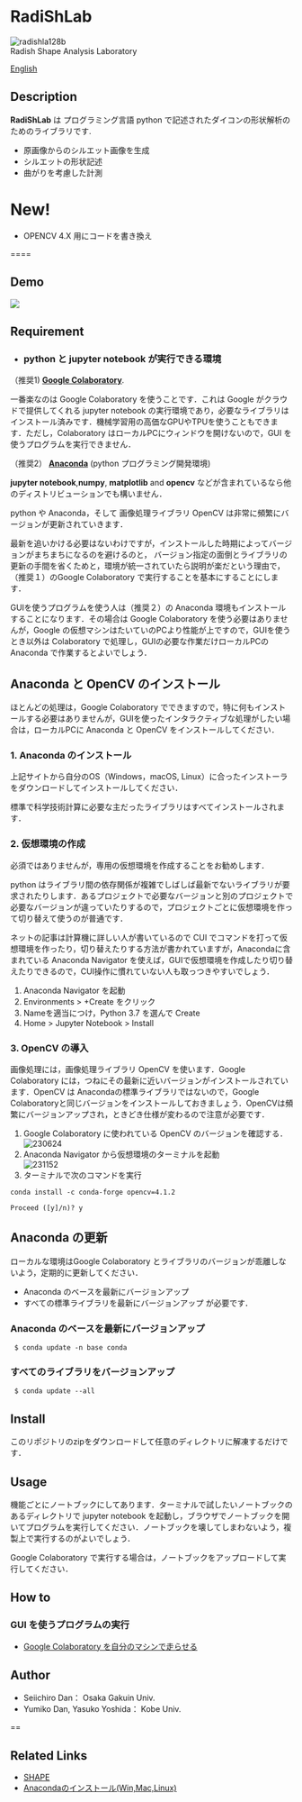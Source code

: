 # RadiShLab
![radishla128b](https://user-images.githubusercontent.com/24559785/73605022-e488d000-4590-11ea-9530-95b6267f634a.png)  
Radish Shape Analysis Laboratory

[English](https://github.com/iciromaco/RadiShLab/blob/master/README-Eng.md)

## Description

**RadiShLab** は プログラミング言語 python で記述されたダイコンの形状解析のためのライブラリです.

  - 原画像からのシルエット画像を生成
  - シルエットの形状記述
  - 曲がりを考慮した計測

# New!

  - OPENCV 4.X 用にコードを書き換え

====
## Demo
[![](https://img.youtube.com/vi/geLT5e6Tkqg/0.jpg)](https://www.youtube.com/watch?v=geLT5e6Tkqg)

## Requirement
- ### python と jupyter notebook が実行できる環境
（推奨1)  [**Google Colaboratory**](https://colab.research.google.com/notebooks/welcome.ipynb?hl=ja). 

  一番楽なのは Google Colaboratory を使うことです．これは Google がクラウドで提供してくれる jupyter notebook の実行環境であり，必要なライブラリはインストール済みです．機械学習用の高価なGPUやTPUを使うこともできます．ただし，Colaboratory はローカルPCにウィンドウを開けないので，GUI を使うプログラムを実行できません．

（推奨2） [**Anaconda**](https://www.anaconda.com/python) (python プログラミング開発環境)

  **jupyter notebook**,**numpy**, **matplotlib** and **opencv** などが含まれているなら他のディストリビューションでも構いません．

python や Anaconda，そして 画像処理ライブラリ OpenCV は非常に頻繁にバージョンが更新されていきます．

最新を追いかける必要はないわけですが，インストールした時期によってバージョンがまちまちになるのを避けるのと，
バージョン指定の面倒とライブラリの更新の手間を省くためと，環境が統一されていたら説明が楽だという理由で，（推奨１）のGoogle Colaboratory で実行することを基本にすることにします．

GUIを使うプログラムを使う人は（推奨２）の Anaconda 環境もインストールすることになります．その場合は Google Colaboratory を使う必要はありませんが，Google の仮想マシンはたいていのPCより性能が上ですので，GUIを使うとき以外は Colaboratory で処理し，GUIの必要な作業だけローカルPCの Anaconda で作業するとよいでしょう．

## Anaconda と OpenCV のインストール
ほとんどの処理は，Google Colaboratory でできますので，特に何もインストールする必要はありませんが，GUIを使ったインタラクティブな処理がしたい場合は，ローカルPCに Anaconda と OpenCV をインストールしてください．

### 1. Anaconda のインストール
上記サイトから自分のOS（Windows，macOS, Linux）に合ったインストーラをダウンロードしてインストールしてください．

標準で科学技術計算に必要な主だったライブラリはすべてインストールされます．

### 2. 仮想環境の作成
必須ではありませんが，専用の仮想環境を作成することをお勧めします．

python はライブラリ間の依存関係が複雑でしばしば最新でないライブラリが要求されたりします．あるプロジェクトで必要なバージョンと別のプロジェクトで必要なバージョンが違っていたりするので，プロジェクトごとに仮想環境を作って切り替えて使うのが普通です．

ネットの記事は計算機に詳しい人が書いているので CUI でコマンドを打って仮想環境を作ったり，切り替えたりする方法が書かれていますが，Anacondaに含まれている Anaconda Navigator を使えば，GUIで仮想環境を作成したり切り替えたりできるので，CUI操作に慣れていない人も取っつきやすいでしょう．

1. Anaconda Navigator を起動
2. Environments > +Create をクリック
3. Nameを適当につけ，Python 3.7 を選んで Create
4. Home > Jupyter Notebook > Install

### 3. OpenCV の導入

画像処理には，画像処理ライブラリ OpenCV を使います．Google Colaboratory には，つねにその最新に近いバージョンがインストールされています．OpenCV は Anacondaの標準ライブラリではないので，Google Colaboratoryと同じバージョンをインストールしておきましょう．OpenCVは頻繁にバージョンアップされ，ときどき仕様が変わるので注意が必要です．

1. Google Colaboratory に使われている OpenCV のバージョンを確認する．   
![230624](https://user-images.githubusercontent.com/24559785/73751807-bacdd580-4757-11ea-9bfd-cc0d698ad277.png)
2. Anaconda Navigator から仮想環境のターミナルを起動   
 ![231152](https://user-images.githubusercontent.com/24559785/73752501-fddc7880-4758-11ea-87d8-8a3e3a17d50e.png)
3. ターミナルで次のコマンドを実行   
```
conda install -c conda-forge opencv=4.1.2

Proceed ([y]/n)? y
```

## Anaconda の更新

ローカルな環境はGoogle Colaboratory とライブラリのバージョンが乖離しないよう，定期的に更新してください．
- Anaconda のベースを最新にバージョンアップ
- すべての標準ライブラリを最新にバージョンアップ
が必要です．

### Anaconda のベースを最新にバージョンアップ
``` $ conda update -n base conda```
### すべてのライブラリをバージョンアップ
``` $ conda update --all```

## Install

このリポジトリのzipをダウンロードして任意のディレクトリに解凍するだけです．

## Usage

機能ごとにノートブックにしてあります．ターミナルで試したいノートブックのあるディレクトリで jupyter notebook を起動し，ブラウザでノートブックを開いてプログラムを実行してください．ノートブックを壊してしまわないよう，複製上で実行するのがよいでしょう．

Google Colaboratory で実行する場合は，ノートブックをアップロードして実行してください．

## How to
### GUI を使うプログラムの実行
- [Google Colaboratory を自分のマシンで走らせる]()


## Author
- Seiichiro Dan： Osaka Gakuin Univ.
- Yumiko Dan, Yasuko Yoshida： Kobe Univ.

==

## Related Links
- [SHAPE](http://lbm.ab.a.u-tokyo.ac.jp/~iwata/shape/index.html)
- [Anacondaのインストール(Win,Mac,Linux)](https://www.python.jp/install/anaconda/index.html)

